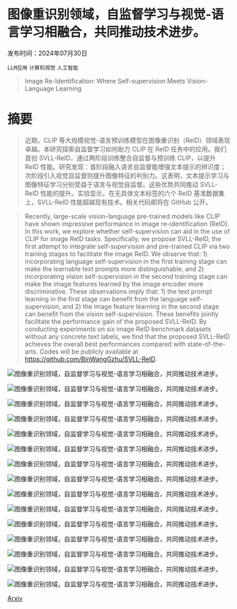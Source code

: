 # 图像重识别领域，自监督学习与视觉-语言学习相融合，共同推动技术进步。

发布时间：2024年07月30日

`LLM应用` `计算机视觉` `人工智能`

> Image Re-Identification: Where Self-supervision Meets Vision-Language Learning

# 摘要

> 近期，CLIP 等大规模视觉-语言预训练模型在图像重识别（ReID）领域表现卓越。本研究探索自监督学习如何助力 CLIP 在 ReID 任务中的应用。我们首创 SVLL-ReID，通过两阶段训练整合自监督与预训练 CLIP，以提升 ReID 性能。研究发现：首阶段融入语言自监督能增强文本提示的辨识度；次阶段引入视觉自监督则提升图像特征的判别力。这表明，文本提示学习与图像特征学习分别受益于语言与视觉自监督。这些优势共同推动 SVLL-ReID 性能的提升。实验显示，在无具体文本标签的六个 ReID 基准数据集上，SVLL-ReID 性能超越现有技术。相关代码即将在 GitHub 公开。

> Recently, large-scale vision-language pre-trained models like CLIP have shown impressive performance in image re-identification (ReID). In this work, we explore whether self-supervision can aid in the use of CLIP for image ReID tasks. Specifically, we propose SVLL-ReID, the first attempt to integrate self-supervision and pre-trained CLIP via two training stages to facilitate the image ReID. We observe that: 1) incorporating language self-supervision in the first training stage can make the learnable text prompts more distinguishable, and 2) incorporating vision self-supervision in the second training stage can make the image features learned by the image encoder more discriminative. These observations imply that: 1) the text prompt learning in the first stage can benefit from the language self-supervision, and 2) the image feature learning in the second stage can benefit from the vision self-supervision. These benefits jointly facilitate the performance gain of the proposed SVLL-ReID. By conducting experiments on six image ReID benchmark datasets without any concrete text labels, we find that the proposed SVLL-ReID achieves the overall best performances compared with state-of-the-arts. Codes will be publicly available at https://github.com/BinWangGzhu/SVLL-ReID.

![图像重识别领域，自监督学习与视觉-语言学习相融合，共同推动技术进步。](../../../paper_images/2407.20647/x1.png)

![图像重识别领域，自监督学习与视觉-语言学习相融合，共同推动技术进步。](../../../paper_images/2407.20647/x2.png)

![图像重识别领域，自监督学习与视觉-语言学习相融合，共同推动技术进步。](../../../paper_images/2407.20647/x3.png)

![图像重识别领域，自监督学习与视觉-语言学习相融合，共同推动技术进步。](../../../paper_images/2407.20647/1_a.png)

![图像重识别领域，自监督学习与视觉-语言学习相融合，共同推动技术进步。](../../../paper_images/2407.20647/3_a.png)

![图像重识别领域，自监督学习与视觉-语言学习相融合，共同推动技术进步。](../../../paper_images/2407.20647/1_b.png)

![图像重识别领域，自监督学习与视觉-语言学习相融合，共同推动技术进步。](../../../paper_images/2407.20647/3_b.png)

![图像重识别领域，自监督学习与视觉-语言学习相融合，共同推动技术进步。](../../../paper_images/2407.20647/1_c.png)

![图像重识别领域，自监督学习与视觉-语言学习相融合，共同推动技术进步。](../../../paper_images/2407.20647/3_c.png)

![图像重识别领域，自监督学习与视觉-语言学习相融合，共同推动技术进步。](../../../paper_images/2407.20647/2_a.png)

![图像重识别领域，自监督学习与视觉-语言学习相融合，共同推动技术进步。](../../../paper_images/2407.20647/4_a.png)

![图像重识别领域，自监督学习与视觉-语言学习相融合，共同推动技术进步。](../../../paper_images/2407.20647/2_b.png)

![图像重识别领域，自监督学习与视觉-语言学习相融合，共同推动技术进步。](../../../paper_images/2407.20647/4_b.png)

![图像重识别领域，自监督学习与视觉-语言学习相融合，共同推动技术进步。](../../../paper_images/2407.20647/2_c.png)

![图像重识别领域，自监督学习与视觉-语言学习相融合，共同推动技术进步。](../../../paper_images/2407.20647/4_c.png)

[Arxiv](https://arxiv.org/abs/2407.20647)
